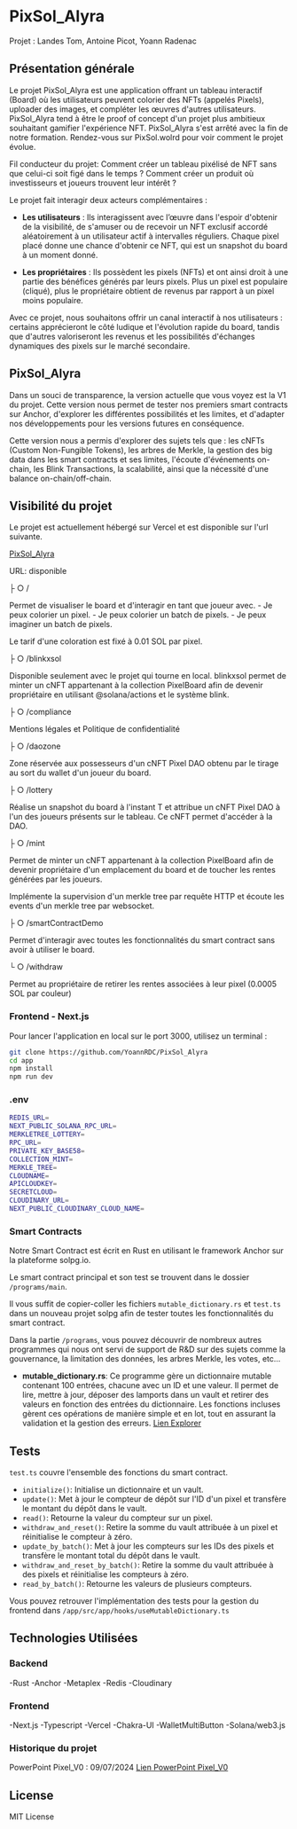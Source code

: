 # PixSol_Alyra

Projet : Landes Tom, Antoine Picot, Yoann Radenac

## Présentation générale

Le projet PixSol_Alyra est une application offrant un tableau interactif (Board) où les utilisateurs peuvent colorier des NFTs (appelés Pixels), uploader des images, et compléter les œuvres d'autres utilisateurs. PixSol_Alyra tend à être le proof of concept d'un projet plus ambitieux souhaitant gamifier l'expérience NFT. PixSol_Alyra s'est arrêté avec la fin de notre formation. Rendez-vous sur PixSol.wolrd pour voir comment le projet évolue. 

Fil conducteur du projet: Comment créer un tableau pixélisé de NFT sans que celui-ci soit figé dans le temps ? Comment créer un produit où investisseurs et joueurs trouvent leur intérêt ?

Le projet fait interagir deux acteurs complémentaires :

- **Les utilisateurs** : Ils interagissent avec l’œuvre dans l'espoir d'obtenir de la visibilité, de s'amuser ou de recevoir un NFT exclusif accordé aléatoirement à un utilisateur actif à intervalles réguliers. Chaque pixel placé donne une chance d'obtenir ce NFT, qui est un snapshot du board à un moment donné.

- **Les propriétaires** : Ils possèdent les pixels (NFTs) et ont ainsi droit à une partie des bénéfices générés par leurs pixels. Plus un pixel est populaire (cliqué), plus le propriétaire obtient de revenus par rapport à un pixel moins populaire.

Avec ce projet, nous souhaitons offrir un canal interactif à nos utilisateurs : certains apprécieront le côté ludique et l'évolution rapide du board, tandis que d'autres valoriseront les revenus et les possibilités d'échanges dynamiques des pixels sur le marché secondaire.

## PixSol_Alyra

Dans un souci de transparence, la version actuelle que vous voyez est la V1 du projet. Cette version nous permet de tester nos premiers smart contracts sur Anchor, d'explorer les différentes possibilités et les limites, et d'adapter nos développements pour les versions futures en conséquence.

Cette version nous a permis d'explorer des sujets tels que : les cNFTs (Custom Non-Fungible Tokens), les arbres de Merkle, la gestion des big data dans les smart contracts et ses limites, l'écoute d'événements on-chain, les Blink Transactions, la scalabilité, ainsi que la nécessité d'une balance on-chain/off-chain.

## Visibilité du projet

Le projet est actuellement hébergé sur Vercel et est disponible sur l'url suivante.

[PixSol_Alyra](https://pix-sol.vercel.app/)

URL: disponible

├ ○ /                         

Permet de visualiser le board et d'interagir en tant que joueur avec.
    - Je peux colorier un pixel.
    - Je peux colorier un batch de pixels.
    - Je peux imaginer un batch de pixels.

Le tarif d'une coloration est fixé à 0.01 SOL par pixel.

├ ○ /blinkxsol                           

Disponible seulement avec le projet qui tourne en local. blinkxsol permet de minter un cNFT appartenant à la collection PixelBoard afin de devenir propriétaire en utilisant @solana/actions et le système blink.

├ ○ /compliance                          

Mentions légales et Politique de confidentialité

├ ○ /daozone                             

Zone réservée aux possesseurs d'un cNFT Pixel DAO obtenu par le tirage au sort du wallet d'un joueur du board.

├ ○ /lottery                             

Réalise un snapshot du board à l'instant T et attribue un cNFT Pixel DAO à l'un des joueurs présents sur le tableau. Ce cNFT permet d'accéder à la DAO.

├ ○ /mint                                

Permet de minter un cNFT appartenant à la collection PixelBoard afin de devenir propriétaire d'un emplacement du board et de toucher les rentes générées par les joueurs.

Implémente la supervision d'un merkle tree par requête HTTP et écoute les events d'un merkle tree par websocket. 

├ ○ /smartContractDemo                  

Permet d'interagir avec toutes les fonctionnalités du smart contract sans avoir à utiliser le board.

└ ○ /withdraw                            

Permet au propriétaire de retirer les rentes associées à leur pixel (0.0005 SOL par couleur)

### Frontend - Next.js

Pour lancer l'application en local sur le port 3000, utilisez un terminal :

```bash
git clone https://github.com/YoannRDC/PixSol_Alyra
cd app
npm install
npm run dev
```
### .env

```bash
REDIS_URL=
NEXT_PUBLIC_SOLANA_RPC_URL=
MERKLETREE_LOTTERY=
RPC_URL=
PRIVATE_KEY_BASE58=
COLLECTION_MINT=
MERKLE_TREE=
CLOUDNAME=
APICLOUDKEY=
SECRETCLOUD=
CLOUDINARY_URL=
NEXT_PUBLIC_CLOUDINARY_CLOUD_NAME=
```

### Smart Contracts

Notre Smart Contract est écrit en Rust en utilisant le framework Anchor sur la plateforme solpg.io.

Le smart contract principal et son test se trouvent dans le dossier `/programs/main`.

Il vous suffit de copier-coller les fichiers `mutable_dictionary.rs` et `test.ts` dans un nouveau projet solpg afin de tester toutes les fonctionnalités du smart contract.

Dans la partie `/programs`, vous pouvez découvrir de nombreux autres programmes qui nous ont servi de support de R&D sur des sujets comme la gouvernance, la limitation des données, les arbres Merkle, les votes, etc...

- **mutable_dictionary.rs**: Ce programme gère un dictionnaire mutable contenant 100 entrées, chacune avec un ID et une valeur. Il permet de lire, mettre à jour, déposer des lamports dans un vault et retirer des valeurs en fonction des entrées du dictionnaire. Les fonctions incluses gèrent ces opérations de manière simple et en lot, tout en assurant la validation et la gestion des erreurs. [Lien Explorer](https://explorer.solana.com/address/6FBQBJE6pFaRq6iPMc2HN6rRq7TCtzWqLBv7za9BNvtU?cluster=devnet)

## Tests

`test.ts` couvre l'ensemble des fonctions du smart contract.

- `initialize()`: Initialise un dictionnaire et un vault.
- `update()`: Met à jour le compteur de dépôt sur l'ID d'un pixel et transfère le montant du dépôt dans le vault.
- `read()`: Retourne la valeur du compteur sur un pixel.
- `withdraw_and_reset()`: Retire la somme du vault attribuée à un pixel et réinitialise le compteur à zéro.
- `update_by_batch()`: Met à jour les compteurs sur les IDs des pixels et transfère le montant total du dépôt dans le vault.
- `withdraw_and_reset_by_batch()`: Retire la somme du vault attribuée à des pixels et réinitialise les compteurs à zéro.
- `read_by_batch()`: Retourne les valeurs de plusieurs compteurs.

Vous pouvez retrouver l'implémentation des tests pour la gestion du frontend dans `/app/src/app/hooks/useMutableDictionary.ts`

## Technologies Utilisées

### Backend

-Rust
-Anchor
-Metaplex
-Redis
-Cloudinary

### Frontend

-Next.js
-Typescript
-Vercel
-Chakra-UI
-WalletMultiButton
-Solana/web3.js

### Historique du projet

PowerPoint Pixel_V0 : 09/07/2024
[Lien PowerPoint Pixel_V0](https://docs.google.com/presentation/d/1yz87HRqiVtqLVhp4D0pOigV_HGs85IlP6v7az5wZv1A/edit?usp=sharing)

## License
MIT License